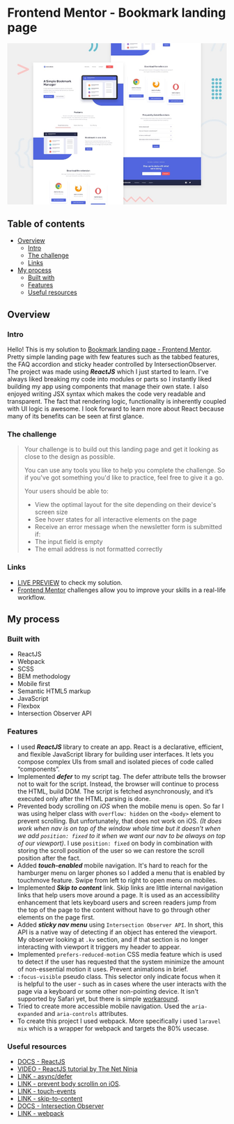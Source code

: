 # Frontend Mentor - Bookmark landing page

![Design preview for the Bookmark landing page coding challenge](./design/desktop-preview.jpg)

## Table of contents

- [Overview](#overview)
  - [Intro](#intro)
  - [The challenge](#the-challenge)
  - [Links](#links)
- [My process](#my-process)
  - [Built with](#built-with)
  - [Features](#features)
  - [Useful resources](#useful-resources)

## Overview

### Intro
Hello! This is my solution to [Bookmark landing page - Frontend Mentor](https://www.frontendmentor.io/challenges/bookmark-landing-page-5d0b588a9edda32581d29158). Pretty simple landing page with few features such as the tabbed features, the FAQ accordion and sticky header controlled by IntersectionObserver. The project was made using ***ReactJS*** which I just started to learn. I've always liked breaking my code into modules or parts so I instantly liked building my app using components that manage their own state. I also enjoyed writing JSX syntax which makes the code very readable and transparent. The fact that rendering logic, functionality is inherently coupled with UI logic is awesome. I look forward to learn more about React because many of its benefits can be seen at first glance.


### The challenge

>Your challenge is to build out this landing page and get it looking as close to the design as possible.
>
>You can use any tools you like to help you complete the challenge. So if you've got something you'd like to practice, feel free to give it a go.
>
>Your users should be able to:
>
> - View the optimal layout for the site depending on their device's screen size
> - See hover states for all interactive elements on the page
> - Receive an error message when the newsletter form is submitted if:
  > - The input field is empty
  > - The email address is not formatted correctly

### Links

- [LIVE PREVIEW](https://bookmark-tediko.netlify.app/) to check my solution.
- [Frontend Mentor](https://www.frontendmentor.io) challenges allow you to improve your skills in a real-life workflow.

## My process

### Built with

 - ReactJS
 - Webpack
 - SCSS
 - BEM methodology
 - Mobile first
 - Semantic HTML5 markup
 - JavaScript
 - Flexbox
 - Intersection Observer API

### Features
- I used ***ReactJS*** library to create an app. React is a declarative, efficient, and flexible JavaScript library for building user interfaces. It lets you compose complex UIs from small and isolated pieces of code called “components”.
- Implemented ***defer*** to my script tag. The defer attribute tells the browser not to wait for the script. Instead, the browser will continue to process the HTML, build DOM. The script is fetched asynchronously, and it’s executed only after the HTML parsing is done.
- Prevented body scrolling on *iOS* when the mobile menu is open. So far I was using helper class with `overflow: hidden` on the `<body>` element to prevent scrolling. But unfortunately, that does not work on iOS. *(It does work when nav is on top of the window whole time but it doesn't when we add `position: fixed` to it when we want our nav to be always on top of our viewport)*. I use `position: fixed` on body in combination with storing the scroll position of the user so we can restore the scroll position after the fact.
- Added ***touch-enabled*** mobile navigation. It's hard to reach for the hamburger menu on larger phones so I added a menu that is enabled by touchmove feature. Swipe from left to right to open menu on mobiles. 
- Implemented ***Skip to content*** link. Skip links are little internal navigation links that help users move around a page. It is used as an accessibility enhancement that lets keyboard users and screen readers jump from the top of the page to the content without have to go through other elements on the page first.
- Added ***sticky nav menu*** using `Intersection Observer API`. In short, this API is a native way of detecting if an object has entered the viewport. My observer looking at `.kv` section, and if that section is no longer interacting with viewport it triggers my header to appear.
- Implemented `prefers-reduced-motion` CSS media feature which is used to detect if the user has requested that the system minimize the amount of non-essential motion it uses. Prevent animations in brief.
- `:focus-visible` pseudo class. This selector only indicate focus when it is helpful to the user - such as in cases where the user interacts with the page via a keyboard or some other non-pointing device. It isn't supported by Safari yet, but there is simple [workaround](https://stackoverflow.com/questions/31402576/enable-focus-only-on-keyboard-use-or-tab-press).
- Tried to create more accessible mobile navigation. Used the `aria-expanded` and `aria-controls` attributes.
- To create this project I used webpack. More specifically i used `laravel mix` which is a wrapper for webpack and targets the 80% usecase.

### Useful resources

- [DOCS - ReactJS](https://reactjs.org/)
- [VIDEO - ReactJS tutorial by The Net Ninja](https://www.youtube.com/watch?v=j942wKiXFu8&list=PL4cUxeGkcC9gZD-Tvwfod2gaISzfRiP9d)
- [LINK - async/defer](https://flaviocopes.com/javascript-async-defer/#the-position-matters)
- [LINK - prevent body scrollin on iOS](https://markus.oberlehner.net/blog/simple-solution-to-prevent-body-scrolling-on-ios/).
- [LINK - touch-events](https://flaviocopes.com/touch-events/)
- [LINK - skip-to-content](https://css-tricks.com/how-to-create-a-skip-to-content-link/)
- [DOCS - Intersection Observer](https://developer.mozilla.org/en-US/docs/Web/API/Intersection_Observer_API)
- [LINK - webpack](https://laravel-mix.com/docs/6.0/what-is-mix)

